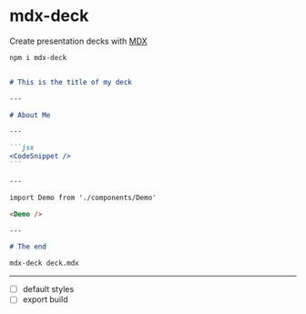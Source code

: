 
# mdx-deck

Create presentation decks with [MDX][]

```sh
npm i mdx-deck
```

````md

# This is the title of my deck

---

# About Me

---

```jsx
<CodeSnippet />
```

---

import Demo from './components/Demo'

<Demo />

---

# The end

````

```sh
mdx-deck deck.mdx
```

---

- [ ] default styles
- [ ] export build

[MDX]: https://github.com/mdx-js/mdx
